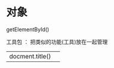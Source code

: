 # 对象

getElementById\(\)

工具包 ： 把类似的功能\(工具\)放在一起管理

|  |  |
| :--- | :--- |
| docment.title\(\) |  |



